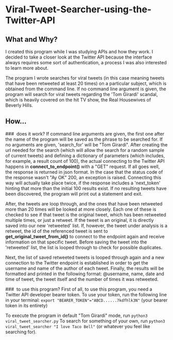 # Viral-Tweet-Searcher-using-the-Twitter-API
## What and Why?
I created this program while I was studying APIs and how they work. I decided to take a closer look at the Twitter API 
because the interface always requires some sort of authentication, a process I was also interested to learn more about.  
  
The program I wrote searches for viral tweets (in this case meaning tweets that have been retweeted
at least 20 times) on a particular subject, which is obtained from the command line. If no command line argument is given, the program will search for
viral tweets regarding the 'Tom Girardi' scandal, which is heavily covered on the hit TV show, the
Real Housewives of Beverly Hills.

## How...
###&nbsp;&nbsp;does it work?
If command line arguments are given, the first one after the name of the program will be saved as the phrase to be searched for. If no
arguments are given, 'search_for' will be "Tom Girardi". After creating the url needed for the search (which will allow the search for a random sample of 
current tweets) and defining a dictionary of parameters (which includes,
for example, a result count of 100), the actual connecting to the Twitter API happens in __connect_to_endpoint()__ with a "GET" request.
If all goes well, the response is returned in json format. In the case that the status code of the response wasn't "Ay OK" 200, an exception is raised.
Connecting this way will actually take place twice, if the response includes a 'next_token' hinting that more than the initial 100 results exist. If no 
resulting  tweets have been discovered, the program will print out a statement and exit.  
  
After, the tweets are loop through, and the ones that have been retweeted more than 20 times will be looked at more closely. Each one of these is checked 
to see if that tweet is the original tweet, which has been retweeted multiple times, or just a retweet. If the tweet is an original, it is directly saved
into our new 'retweeted' list. If, however, the tweet under analysis is a retweet, the id of the referenced tweet is sent to 
__get_original_tweet_from_id()__ to connect to the endpoint again and receive information on that specific tweet. Before saving the tweet 
into the 'retweeted' list, the list is looped through to check for possible duplicates.

Next, the list of saved retweeted tweets is looped through again and a new connection to the Twitter endpoint is established in order to get the username 
and name of the author of each tweet. Finally, the results will be formatted and printed in the following format: @username, name, date and time of tweet, the 
tweet itself and the number of times it was retweeted.

###&nbsp;&nbsp;to use this program?
First of all, to use this program, you need a Twitter API developer bearer token.
To use your token, run the following line in your terminal:
`export "BEARER_TOKEN"="ABCD......7kdfhlk3N"` (your bearer token in its entirety)
  
To execute the program in default "Tom Girardi" mode, run `python3 viral_tweet_searcher.py`
To search for something of your own, run `python3 viral_tweet_searcher "I love Taco Bell"` (or whatever you feel like searching for).
